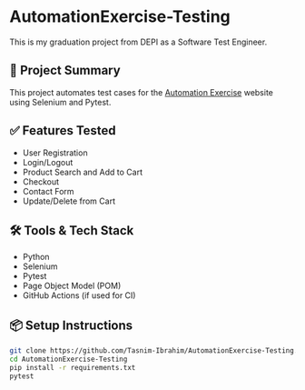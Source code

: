 # AutomationExercise-Testing

This is my graduation project from DEPI as a Software Test Engineer.

## 🧪 Project Summary

This project automates test cases for the [Automation Exercise](https://www.automationexercise.com) website using Selenium and Pytest.

## ✅ Features Tested
- User Registration
- Login/Logout
- Product Search and Add to Cart
- Checkout
- Contact Form
- Update/Delete from Cart

## 🛠️ Tools & Tech Stack
- Python
- Selenium
- Pytest
- Page Object Model (POM)
- GitHub Actions (if used for CI)

## 📦 Setup Instructions

```bash
git clone https://github.com/Tasnim-Ibrahim/AutomationExercise-Testing.git
cd AutomationExercise-Testing
pip install -r requirements.txt
pytest
